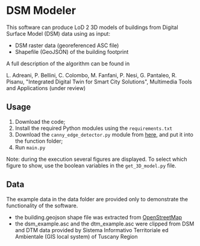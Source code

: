 # DSM Modeler

This software can produce LoD 2 3D models of buildings from Digital Surface Model (DSM) data using as input:
- DSM raster data (georeferenced ASC file)
- Shapefile (GeoJSON) of the building footprint

A full description of the algorithm can be found in 

L. Adreani, P. Bellini, C. Colombo, M. Fanfani, P. Nesi, G. Pantaleo, R. Pisanu, "Integrated Digital Twin for Smart City Solutions", Multimedia Tools and Applications (under review)

## Usage
1. Download the code;
2. Install the required Python modules using the `requirements.txt`
2. Download the `canny_edge_detector.py` module from [here](https://github.com/FienSoP/canny_edge_detector), and put it into the function folder;
3. Run `main.py`

Note: during the execution several figures are displayed. To select which figure to show, use the boolean variables in the `get_3D_model.py` file.

## Data
The example data in the data folder are provided only to demonstrate the functionality of the software.
- the building.geojson shape file was extracted from [OpenStreetMap](https://www.openstreetmap.org/)
- the dsm_example.asc and the dtm_example.asc were clipped from DSM and DTM data provided by Sistema Informativo Territoriale ed Ambientale (GIS local system) of Tuscany Region